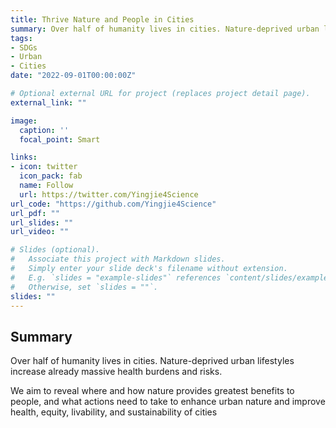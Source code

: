```yaml
---
title: Thrive Nature and People in Cities
summary: Over half of humanity lives in cities. Nature-deprived urban lifestyles increase already massive health burdens and risks. This project aims to reveal where and how nature provides greatest benefits to people, and what actions need to take to enhance urban nature and improve health, equity, livability, and sustainability of cities. 
tags:
- SDGs
- Urban
- Cities
date: "2022-09-01T00:00:00Z"

# Optional external URL for project (replaces project detail page).
external_link: ""

image:
  caption: ''
  focal_point: Smart

links:
- icon: twitter
  icon_pack: fab
  name: Follow
  url: https://twitter.com/Yingjie4Science
url_code: "https://github.com/Yingjie4Science"
url_pdf: ""
url_slides: ""
url_video: ""

# Slides (optional).
#   Associate this project with Markdown slides.
#   Simply enter your slide deck's filename without extension.
#   E.g. `slides = "example-slides"` references `content/slides/example-slides.md`.
#   Otherwise, set `slides = ""`.
slides: ""
---
```


## Summary

  Over half of humanity lives in cities.  Nature-deprived urban lifestyles increase already massive health burdens and risks. 
  
  We aim to reveal where and how nature provides greatest benefits to people, and what actions need to take to enhance urban nature and improve health, equity, livability, and sustainability of cities



